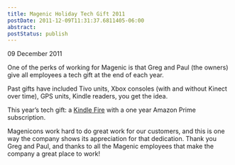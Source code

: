 ```yaml
---
title: Magenic Holiday Tech Gift 2011
postDate: 2011-12-09T11:31:37.6811405-06:00
abstract: 
postStatus: publish
---
```

09 December 2011

One of the perks of working for Magenic is that Greg and Paul (the owners) give all employees a tech gift at the end of each year.

Past gifts have included Tivo units, Xbox consoles (with and without Kinect over time), GPS units, Kindle readers, you get the idea.

This year’s tech gift: a [Kindle Fire](http://www.amazon.com/Kindle-Fire-Amazon-Tablet/dp/B0051VVOB2) with a one year Amazon Prime subscription.

Magenicons work hard to do great work for our customers, and this is one way the company shows its appreciation for that dedication. Thank you Greg and Paul, and thanks to all the Magenic employees that make the company a great place to work!
